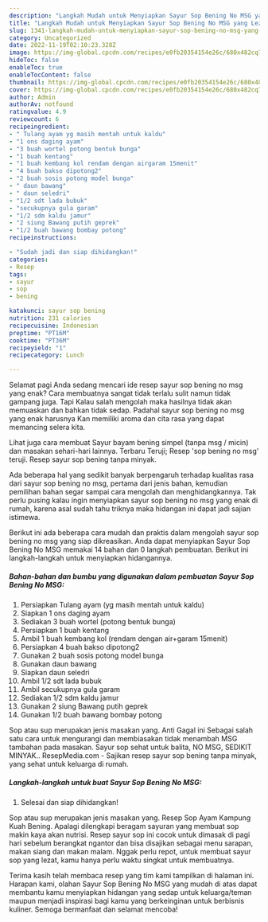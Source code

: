 ```yaml
---
description: "Langkah Mudah untuk Menyiapkan Sayur Sop Bening No MSG yang Lezat Sekali, Buat Buka Puasa Bikin Ngiler"
title: "Langkah Mudah untuk Menyiapkan Sayur Sop Bening No MSG yang Lezat Sekali, Buat Buka Puasa Bikin Ngiler"
slug: 1341-langkah-mudah-untuk-menyiapkan-sayur-sop-bening-no-msg-yang-lezat-sekali-buat-buka-puasa-bikin-ngiler
category: Uncategorized
date: 2022-11-19T02:10:23.328Z
image: https://img-global.cpcdn.com/recipes/e0fb20354154e26c/680x482cq70/sayur-sop-bening-no-msg-foto-resep-utama.jpg
hideToc: false
enableToc: true
enableTocContent: false
thumbnail: https://img-global.cpcdn.com/recipes/e0fb20354154e26c/680x482cq70/sayur-sop-bening-no-msg-foto-resep-utama.jpg
cover: https://img-global.cpcdn.com/recipes/e0fb20354154e26c/680x482cq70/sayur-sop-bening-no-msg-foto-resep-utama.jpg
author: Admin
authorAv: notfound
ratingvalue: 4.9
reviewcount: 6
recipeingredient:
- " Tulang ayam yg masih mentah untuk kaldu"
- "1 ons daging ayam"
- "3 buah wortel potong bentuk bunga"
- "1 buah kentang"
- "1 buah kembang kol rendam dengan airgaram 15menit"
- "4 buah bakso dipotong2"
- "2 buah sosis potong model bunga"
- " daun bawang"
- " daun seledri"
- "1/2 sdt lada bubuk"
- "secukupnya gula garam"
- "1/2 sdm kaldu jamur"
- "2 siung Bawang putih geprek"
- "1/2 buah bawang bombay potong"
recipeinstructions:

- "Sudah jadi dan siap dihidangkan!"
categories:
- Resep
tags:
- sayur
- sop
- bening

katakunci: sayur sop bening 
nutrition: 231 calories
recipecuisine: Indonesian
preptime: "PT16M"
cooktime: "PT36M"
recipeyield: "1"
recipecategory: Lunch

---
```



Selamat pagi Anda sedang mencari ide resep sayur sop bening no msg yang enak? Cara membuatnya sangat tidak terlalu sulit namun tidak gampang juga. Tapi Kalau salah mengolah maka hasilnya tidak akan memuaskan dan bahkan tidak sedap. Padahal sayur sop bening no msg yang enak harusnya Kan memiliki aroma dan cita rasa yang dapat memancing selera kita.


Lihat juga cara membuat Sayur bayam bening simpel (tanpa msg / micin) dan masakan sehari-hari lainnya. Terbaru Teruji; Resep &#39;sop bening no msg&#39; teruji. Resep sayur sop bening tanpa minyak.

Ada beberapa hal yang sedikit banyak berpengaruh terhadap kualitas rasa dari sayur sop bening no msg, pertama dari jenis bahan, kemudian pemilihan bahan segar sampai cara mengolah dan menghidangkannya. Tak perlu pusing kalau ingin menyiapkan sayur sop bening no msg yang enak di rumah, karena asal sudah tahu triknya maka hidangan ini dapat jadi sajian istimewa.


Berikut ini ada beberapa cara mudah dan praktis dalam mengolah sayur sop bening no msg yang siap dikreasikan. Anda dapat menyiapkan Sayur Sop Bening No MSG memakai 14 bahan dan 0 langkah pembuatan. Berikut ini langkah-langkah untuk menyiapkan hidangannya.

<!--inarticleads1-->

##### Bahan-bahan dan bumbu yang digunakan dalam pembuatan Sayur Sop Bening No MSG:

1. Persiapkan  Tulang ayam (yg masih mentah untuk kaldu)
1. Siapkan 1 ons daging ayam
1. Sediakan 3 buah wortel (potong bentuk bunga)
1. Persiapkan 1 buah kentang
1. Ambil 1 buah kembang kol (rendam dengan air+garam 15menit)
1. Persiapkan 4 buah bakso dipotong2
1. Gunakan 2 buah sosis potong model bunga
1. Gunakan  daun bawang
1. Siapkan  daun seledri
1. Ambil 1/2 sdt lada bubuk
1. Ambil secukupnya gula garam
1. Sediakan 1/2 sdm kaldu jamur
1. Gunakan 2 siung Bawang putih geprek
1. Gunakan 1/2 buah bawang bombay potong


Sop atau sup merupakan jenis masakan yang. Anti Gagal ini Sebagai salah satu cara untuk mengurangi dan membiasakan tidak menambah MSG tambahan pada masakan. Sayur sop sehat untuk balita, NO MSG, SEDIKIT MINYAK.. ResepMedia.com - Sajikan resep sayur sop bening tanpa minyak, yang sehat untuk keluarga di rumah. 

<!--inarticleads2-->

##### Langkah-langkah untuk buat Sayur Sop Bening No MSG:


1. Selesai dan siap dihidangkan!

Sop atau sup merupakan jenis masakan yang. Resep Sop Ayam Kampung Kuah Bening. Apalagi dilengkapi beragam sayuran yang membuat sop makin kaya akan nutrisi. Resep sayur sop ini cocok untuk dimasak di pagi hari sebelum berangkat ngantor dan bisa disajikan sebagai menu sarapan, makan siang dan makan malam. Nggak perlu repot, untuk membuat sayur sop yang lezat, kamu hanya perlu waktu singkat untuk membuatnya. 

Terima kasih telah membaca resep yang tim kami tampilkan di halaman ini. Harapan kami, olahan Sayur Sop Bening No MSG yang mudah di atas dapat membantu kamu menyiapkan hidangan yang sedap untuk keluarga/teman maupun menjadi inspirasi bagi kamu yang berkeinginan untuk berbisnis kuliner. Semoga bermanfaat dan selamat mencoba!
